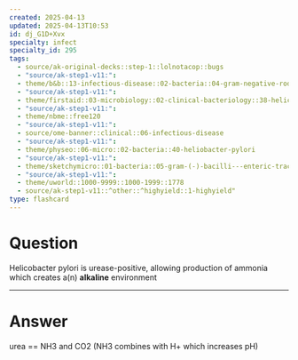 ```yaml
---
created: 2025-04-13
updated: 2025-04-13T10:53
id: dj_G1D+Xvx
specialty: infect
specialty_id: 295
tags:
  - source/ak-original-decks::step-1::lolnotacop::bugs
  - "source/ak-step1-v11:": 
  - theme/b&b::13-infectious-disease::02-bacteria::04-gram-negative-rods
  - "source/ak-step1-v11:": 
  - theme/firstaid::03-microbiology::02-clinical-bacteriology::38-helicobacter-pylori
  - "source/ak-step1-v11:": 
  - theme/nbme::free120
  - "source/ak-step1-v11:": 
  - source/ome-banner::clinical::06-infectious-disease
  - "source/ak-step1-v11:": 
  - theme/physeo::06-micro::02-bacteria::40-heliobacter-pylori
  - "source/ak-step1-v11:": 
  - theme/sketchymicro::01-bacteria::05-gram-(-)-bacilli---enteric-tract::08-helicobacter-pylori
  - "source/ak-step1-v11:": 
  - theme/uworld::1000-9999::1000-1999::1778
  - source/ak-step1-v11::^other::^highyield::1-highyield"
type: flashcard
---
```


# Question
Helicobacter pylori is urease-positive, allowing production of ammonia which creates a(n) **alkaline** environment

---

# Answer
urea == NH3 and CO2 (NH3 combines with H+ which increases pH)